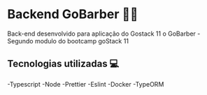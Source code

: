# Backend GoBarber 🚀🚀
Back-end desenvolvido para aplicação do Gostack 11 o GoBarber - Segundo modulo do bootcamp goStack 11

## Tecnologias utilizadas 💻
-Typescript
-Node
-Prettier
-Eslint
-Docker
-TypeORM

